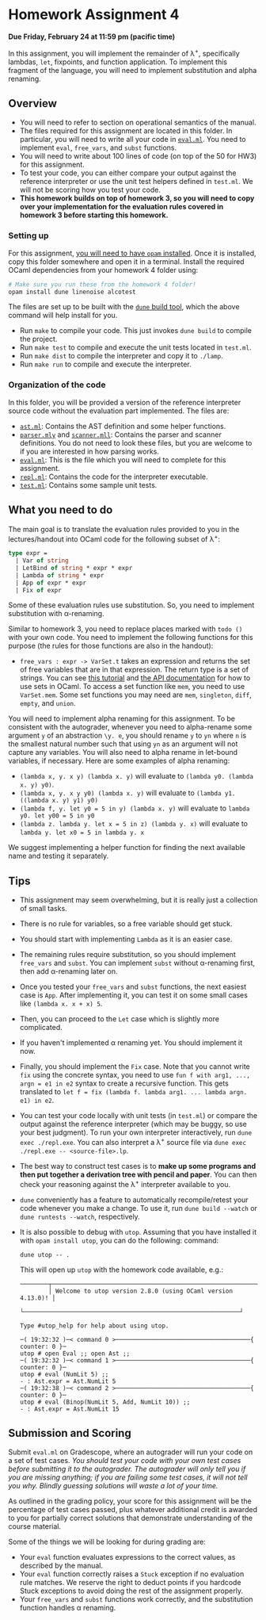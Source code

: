 # Homework Assignment 4

**Due Friday, February 24 at 11:59 pm (pacific time)**

In this assignment, you will
implement the remainder of λ<sup>+</sup>, specifically lambdas, `let`,
fixpoints, and function application. To implement this fragment of the
language, you will need to implement substitution and alpha renaming.


## Overview

* You will need to refer to section on operational semantics of the manual.
* The files required for this assignment are located in this folder. In
  particular, you will need to write all your code in [`eval.ml`](eval.ml).
  You need to implement `eval`, `free_vars`, and `subst` functions.
* You will need to write about 100 lines of code (on top of the 50 for
  HW3) for this assignment.
* To test your code, you can either compare your output against the reference
  interpreter or use the unit test helpers defined in `test.ml`. We will not be
  scoring how you test your code.
* **This homework builds on top of homework 3, so you will need to
  copy over your implementation for the evaluation rules covered in
  homework 3 before starting this homework.**


### Setting up

For this assignment,
[you will need to have `opam` installed](/sections/section1/README.md#installing-opam).
Once it is installed, copy this folder somewhere and open it in a terminal.
Install the required OCaml dependencies from your homework 4 folder using:

```bash
# Make sure you run these from the homework 4 folder!
opam install dune linenoise alcotest
```

The files are set up to be built with the [`dune` build
tool](https://dune.readthedocs.io/en/stable/), which the above command will help
install for you.
* Run `make` to compile your code. This just invokes `dune build` to compile the project.
* Run `make test` to compile and execute the unit tests located in `test.ml`.
* Run `make dist` to compile the interpreter and copy it to `./lamp`.
* Run `make run` to compile and execute the interpreter.


### Organization of the code

In this folder, you will be provided a version of the reference interpreter
source code without the evaluation part implemented. The files are:
* [`ast.ml`](ast.ml): Contains the AST definition and some helper functions.
* [`parser.mly`](parser.mly) and [`scanner.mll`](scanner.mly): Contains the
  parser and scanner definitions. You do not need to look these files, but you
  are welcome to if you are interested in how parsing works.
* [`eval.ml`](eval.ml): This is the file which you will need to complete for this assignment.
* [`repl.ml`](repl.ml): Contains the code for the interpreter executable.
* [`test.ml`](test.ml): Contains some sample unit tests.

## What you need to do

The main goal is to translate the evaluation rules provided to you in the
lectures/handout into OCaml code for the following subset of λ<sup>+</sup>:
```ocaml
type expr =
  | Var of string
  | LetBind of string * expr * expr
  | Lambda of string * expr
  | App of expr * expr
  | Fix of expr
```

Some of these evaluation rules use substitution. So, you need to
implement substitution with α-renaming.

Similar to homework 3, you need to replace places marked with `todo ()`
with your own code.  You need to implement the following functions for this
purpose (the rules for those functions are also in the handout):
- `free_vars : expr -> VarSet.t` takes an expression and returns the
  set of free variables that are in that expression. The return type
  is a set of strings. You can see [this
  tutorial](https://ocaml.org/learn/tutorials/set.html) and [the API
  documentation](https://ocaml.org/api/Set.S.html) for how to use sets
  in OCaml. To access a set function like `mem`, you need to use
  `VarSet.mem`. Some set functions you may need are `mem`,
  `singleton`, `diff`, `empty`, and `union`.
  
You will need to implement alpha renaming for this assignment. To be
consistent with the autograder, whenever you need to alpha-rename some
argument `y` of an abstraction `\y. e`, you should rename `y` to `yn`
where `n` is the smallest natural number such that using `yn` as an
argument will not capture any variables. You will also need to alpha
rename in let-bound variables, if necessary. Here are some examples of
alpha renaming:
* `(lambda x, y. x y) (lambda x. y)` will evaluate to `(lambda y0. (lambda x. y) y0)`.
* `(lambda x, y. x y y0) (lambda x. y)` will evaluate to `(lambda y1. ((lambda x. y) y1) y0)`
* `(lambda f, y. let y0 = 5 in y) (lambda x. y)` will evaluate to `lambda y0. let y00 = 5 in y0`
* `(lambda z. lambda y. let x = 5 in z) (lambda y. x)` will evaluate to `lambda y. let x0 = 5 in lambda y. x`

We suggest implementing a helper function for finding the next
available name and testing it separately.

## Tips

- This assignment may seem overwhelming, but it is really just a collection of
  small tasks.
- There is no rule for variables, so a free variable should get
  stuck.
- You should start with implementing `Lambda` as it is an easier case.
- The remaining rules require substitution, so you should implement
  `free_vars` and `subst`. You can implement `subst` without
  α-renaming first, then add α-renaming later on.
- Once you tested your `free_vars` and `subst` functions, the next
  easiest case is `App`. After implementing it, you can test it on
  some small cases like `(lambda x. x + x) 5`.
- Then, you can proceed to the `Let` case which is slightly more complicated.
- If you haven't implemented α renaming yet. You should implement it now.
- Finally, you should implement the `Fix` case. Note that you cannot
  write `fix` using the concrete syntax, you need to use `fun f with arg1, ..., argn = e1 in e2` syntax to create a recursive
  function. This gets translated to `let f = fix (lambda f. lambda arg1. ... lambda argn. e1) in e2`.

- You can test your code locally with unit tests (in `test.ml`) or compare the
output against the reference interpreter (which may be buggy, so use your best
judgment). To run your own interpreter interactively, run `dune exec ./repl.exe`. You can also interpret a λ<sup>+</sup> source file via `dune exec ./repl.exe -- <source-file>.lp`.

- The best way to construct test cases is to **make up some programs
and then put together a derivation tree with pencil and paper**. You
can then check your reasoning against the λ<sup>+</sup> interpreter
available to you.

- `dune` conveniently has a feature to automatically recompile/retest your code
whenever you make a change. To use it, run `dune build --watch` or `dune
runtests --watch`, respectively.

- It is also possible to debug with `utop`. Assuming that you have installed it with `opam install utop`, you can do the following:
command:
  ```
  dune utop -- .
  ```
  This will open up `utop` with the homework code available, e.g.:
  ```
  ────────┬─────────────────────────────────────────────────────────────┬─────────
          │ Welcome to utop version 2.8.0 (using OCaml version 4.13.0)! │         
          └─────────────────────────────────────────────────────────────┘         

  Type #utop_help for help about using utop.

  ─( 19:32:32 )─< command 0 >──────────────────────────────────────{ counter: 0 }─
  utop # open Eval ;; open Ast ;;
  ─( 19:32:32 )─< command 1 >──────────────────────────────────────{ counter: 0 }─
  utop # eval (NumLit 5) ;;
  - : Ast.expr = Ast.NumLit 5
  ─( 19:32:38 )─< command 2 >──────────────────────────────────────{ counter: 0 }─
  utop # eval (Binop(NumLit 5, Add, NumLit 10)) ;;
  - : Ast.expr = Ast.NumLit 15
  ```

## Submission and Scoring

Submit `eval.ml` on Gradescope, where an autograder will run your code on a set
of test cases. _You should test your code with your own test cases before
submitting it to the autograder. The autograder will only tell you if you are
missing anything; if you are failing some test cases, it will not tell you why.
Blindly guessing solutions will waste a lot of your time._


As outlined in the grading policy, your score for this assignment will be the
percentage of test cases passed, plus whatever additional credit is awarded to
you for partially correct solutions that demonstrate understanding of the course
material.

Some of the things we will be looking for during grading are:
* Your `eval` function evaluates expressions to the correct values, as described
  by the manual.
* Your `eval` function correctly raises a `Stuck` exception if no evaluation
  rule matches. We reserve the right to deduct points if you hardcode Stuck
  exceptions to avoid doing the rest of the assignment properly.
* Your `free_vars` and `subst` functions work correctly, and the
  substitution function handles α renaming.
